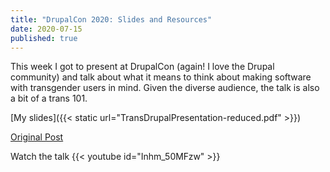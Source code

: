 ```yaml
---
title: "DrupalCon 2020: Slides and Resources"
date: 2020-07-15
published: true
---
```


This week I got to present at DrupalCon (again! I love the Drupal community) and talk about what it means to think about making software with transgender users in mind.  Given the diverse audience, the talk is also a bit of a trans 101.  


[My slides]({{< static url="TransDrupalPresentation-reduced.pdf" >}})

[Original Post](https://events.drupal.org/global2020/sessions/trans-drupal-designing-transgender-users-mind)

Watch the talk
{{< youtube id="Inhm_50MFzw" >}}

